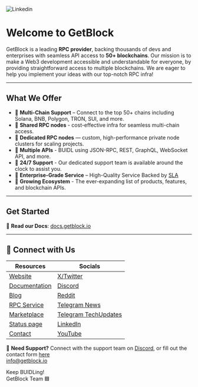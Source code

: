 ![Linkedin](https://github.com/user-attachments/assets/78c741e1-0b20-4bc8-ac87-0f4405250023)

# Welcome to GetBlock

GetBlock is a leading **RPC provider**, backing thousands of devs and enterprises with seamless API access to **50+ blockchains**. Our mission is to make a Web3 development accessible and understandable for everyone, by providing straightforward access to multiple blockchains. We are eager to help you implement your ideas with our top-notch RPC infra! 

---

## What We Offer

- 🔹 **Multi-Chain Support** – Connect to the top 50+ chains including Solana, BNB, Polygon, TRON, SUI, and more.  
- 🔹 **Shared RPC nodes** - cost-effective infra for seamless multi-chain access.
- 🔹 **Dedicated RPC nodes** — custom, high-performance private node clusters for scaling projects.
- 🔹 **Multiple APIs** - BUIDL using JSON-RPC, REST, GraphQL, WebSocket API, and more.
- 🔹 **24/7 Support** - Our dedicated support team is available around the clock to assist you.
- 🔹 **Enterprise-Grade Service** – High-Quality Service Backed by [SLA](https://getblock.io/sla/)  
- 🔹 **Growing Ecosystem** - The ever-expanding list of products, features, and blockchain APIs. 

---

## Get Started

📖 **Read our Docs**: [docs.getblock.io](https://docs.getblock.io)

---

## 🤝 Connect with Us


| Resources     | Socials       |
| ------------- | ------------- |
| [Website](https://getblock.io)   | [X/Twitter](https://twitter.com/GetBlockio)  |
| [Documentation](https://docs.getblock.io)   | [Discord](https://discord.gg/getblock-686478398884675584) |
| [Blog](https://getblock.io/blog)   | [Reddit](https://www.reddit.com/r/getblockio/)  |
| [RPC Service](https://getblock.io/nodes/) | [Telegram News](https://t.me/getblock_announcements)  |
| [Marketplace](https://getblock.io/marketplace/projects/)  | [Telegram TechUpdates](https://t.me/getblockio_eng)  |
| [Status page](https://getblock.instatus.com/)  | [LinkedIn](https://www.linkedin.com/company/getblock)  |
| [Contact](https://getblock.io/contact/) | [YouTube](https://www.youtube.com/c/GetBlock)  |


📨 **Need Support?** Connect with the support team on [Discord](https://discord.gg/getblock-686478398884675584), or fill out the contact form [here](https://getblock.io/contact/)  
[info@getblock.io](mailto:info@getblock.io)

Keep BUIDLing!  
GetBlock Team 🟦 

